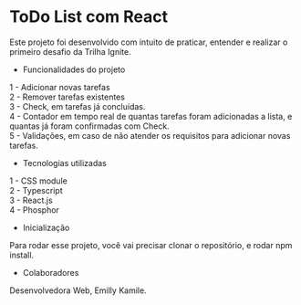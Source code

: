 # ToDo List com React 

Este projeto foi desenvolvido com intuito de praticar, entender e realizar o primeiro desafio da Trilha Ignite. 

* Funcionalidades do projeto

1 -  Adicionar novas tarefas <br>
2 - Remover tarefas existentes <br>
3 - Check, em tarefas já concluídas. <Br>
4 - Contador em tempo real de quantas tarefas foram adicionadas a lista, e quantas já foram confirmadas com Check. <br>
5 - Validações, em caso de não atender os requisitos para adicionar novas tarefas. <br>

* Tecnologias utilizadas

1 - CSS module <br>
2 - Typescript <br>
3 - React.js <br>
4 - Phosphor <br>

*  Inicialização

Para rodar esse projeto, você vai precisar clonar o repositório, e rodar npm install. <br>

*  Colaboradores

Desenvolvedora Web, Emilly Kamile. <br>
